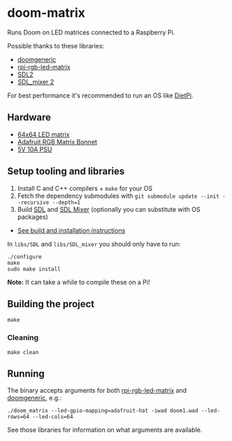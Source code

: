 # doom-matrix

Runs Doom on LED matrices connected to a Raspberry Pi.

Possible thanks to these libraries:
- [doomgeneric](https://github.com/ozkl/doomgeneric)
- [rpi-rgb-led-matrix](https://github.com/hzeller/rpi-rgb-led-matrix)
- [SDL2](https://github.com/libsdl-org/SDL)
- [SDL_mixer 2](https://github.com/libsdl-org/SDL_mixer)

For best performance it's recommended to run an OS like [DietPi](https://dietpi.com/).

## Hardware
- [64x64 LED matrix](https://www.adafruit.com/product/4732)
- [Adafruit RGB Matrix Bonnet](https://www.adafruit.com/product/3211)
- [5V 10A PSU](https://www.adafruit.com/product/658)

## Setup tooling and libraries

1. Install C and C++ compilers + `make` for your OS
1. Fetch the dependency submodules with `git submodule update --init --recursive --depth=1`
1. Build [SDL](https://github.com/libsdl-org/SDL) and [SDL Mixer](https://github.com/libsdl-org/SDL_mixer) (optionally you can substitute with OS packages)

- [See build and installation instructions](https://wiki.libsdl.org/SDL2/Installation)

In `libs/SDL` and `libs/SDL_mixer` you should only have to run:
```
./configure
make
sudo make install
```

**Note:** It can take a while to compile these on a Pi!

## Building the project

`make`

### Cleaning

`make clean`

## Running

The binary accepts arguments for both [rpi-rgb-led-matrix](https://github.com/hzeller/rpi-rgb-led-matrix/tree/master) and [doomgeneric](https://github.com/ozkl/doomgeneric), e.g.:

`./doom_matrix --led-gpio-mapping=adafruit-hat -iwad doom1.wad --led-rows=64 --led-cols=64`

See those libraries for information on what arguments are available.
